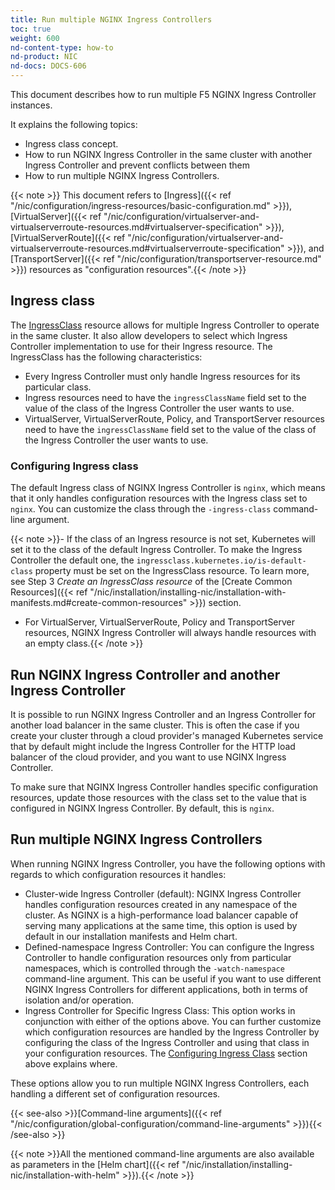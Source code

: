 ```yaml
---
title: Run multiple NGINX Ingress Controllers
toc: true
weight: 600
nd-content-type: how-to
nd-product: NIC
nd-docs: DOCS-606
---
```


This document describes how to run multiple F5 NGINX Ingress Controller instances.

It explains the following topics:

- Ingress class concept.
- How to run NGINX Ingress Controller in the same cluster with another Ingress Controller and prevent conflicts between them
- How to run multiple NGINX Ingress Controllers.

{{< note >}} This document refers to [Ingress]({{< ref "/nic/configuration/ingress-resources/basic-configuration.md" >}}), [VirtualServer]({{< ref "/nic/configuration/virtualserver-and-virtualserverroute-resources.md#virtualserver-specification" >}}), [VirtualServerRoute]({{< ref "/nic/configuration/virtualserver-and-virtualserverroute-resources.md#virtualserverroute-specification" >}}), and [TransportServer]({{< ref "/nic/configuration/transportserver-resource.md" >}}) resources as "configuration resources".{{< /note >}}

## Ingress class

The [IngressClass](https://kubernetes.io/docs/concepts/services-networking/ingress/#ingress-class) resource allows for multiple Ingress Controller to operate in the same cluster. It also allow developers to select which Ingress Controller implementation to use for their Ingress resource.
The IngressClass has the following characteristics:

- Every Ingress Controller must only handle Ingress resources for its particular class.
- Ingress resources need to have the `ingressClassName` field set to the value of the class of the Ingress Controller the user wants to use.
- VirtualServer, VirtualServerRoute, Policy, and TransportServer resources need to have the `ingressClassName` field set to the value of the class of the Ingress Controller the user wants to use.

### Configuring Ingress class

The default Ingress class of NGINX Ingress Controller is `nginx`, which means that it only handles configuration resources with the Ingress class set to `nginx`. You can customize the class through the `-ingress-class` command-line argument.

{{< note >}}- If the class of an Ingress resource is not set, Kubernetes will set it to the class of the default Ingress Controller. To make the Ingress Controller the default one, the `ingressclass.kubernetes.io/is-default-class` property must be set on the IngressClass resource. To learn more, see Step 3 *Create an IngressClass resource* of the [Create Common Resources]({{< ref "/nic/installation/installing-nic/installation-with-manifests.md#create-common-resources" >}}) section.
- For VirtualServer, VirtualServerRoute, Policy and TransportServer resources, NGINX Ingress Controller will always handle resources with an empty class.{{< /note >}}

## Run NGINX Ingress Controller and another Ingress Controller

It is possible to run NGINX Ingress Controller and an Ingress Controller for another load balancer in the same cluster. This is often the case if you create your cluster through a cloud provider's managed Kubernetes service that by default might include the Ingress Controller for the HTTP load balancer of the cloud provider, and you want to use NGINX Ingress Controller.

To make sure that NGINX Ingress Controller handles specific configuration resources, update those resources with the class set to the value that is configured in NGINX Ingress Controller. By default, this is `nginx`.

## Run multiple NGINX Ingress Controllers

When running NGINX Ingress Controller, you have the following options with regards to which configuration resources it handles:

- Cluster-wide Ingress Controller (default): NGINX Ingress Controller handles configuration resources created in any namespace of the cluster. As NGINX is a high-performance load balancer capable of serving many applications at the same time, this option is used by default in our installation manifests and Helm chart.
- Defined-namespace Ingress Controller: You can configure the Ingress Controller to handle configuration resources only from particular namespaces, which is controlled through the `-watch-namespace` command-line argument. This can be useful if you want to use different NGINX Ingress Controllers for different applications, both in terms of isolation and/or operation.
- Ingress Controller for Specific Ingress Class: This option works in conjunction with either of the options above. You can further customize which configuration resources are handled by the Ingress Controller by configuring the class of the Ingress Controller and using that class in your configuration resources. The [Configuring Ingress Class](#configuring-ingress-class) section above explains where.

These options allow you to run multiple NGINX Ingress Controllers, each handling a different set of configuration resources.

{{< see-also >}}[Command-line arguments]({{< ref "/nic/configuration/global-configuration/command-line-arguments" >}}){{< /see-also >}}

{{< note >}}All the mentioned command-line arguments are also available as parameters in the [Helm chart]({{< ref "/nic/installation/installing-nic/installation-with-helm" >}}).{{< /note >}}
